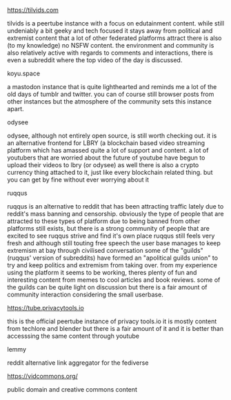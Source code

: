 https://tilvids.com

tilvids is a peertube instance with a focus on edutainment content.
while still undeniably a bit geeky and tech focused it stays away from political and extremist content that a lot of other federated platforms attract
there is also (to my knowledge) no NSFW content.
the environment and community is also relatively active with regards to comments and interactions, there is even a subreddit where the top video of the day is discussed.

koyu.space

a mastodon instance that is quite lighthearted and reminds me a lot of the old days of tumblr and twitter.
you can of course still browser posts from other instances but the atmosphere of the community sets this instance apart.


odysee

odysee, although not entirely open source, is still worth checking out. 
it is an alternative frontend for LBRY (a blockchain based video streaming platform which has amassed quite a lot of support and content.
a lot of youtubers that are worried about the future of youtube have begun to upload their videos to lbry (or odysee) as well
there is also a crypto currency thing attached to it, just like every blockchain related thing. 
but you can get by fine without ever worrying about it

ruqqus

ruqqus is an alternative to reddit that has been attracting traffic lately due to reddit's mass banning and censorship.
obviously the type of people that are attracted to these types of platform due to being banned from other platforms still exists, but there is a strong community of people that are excited to see ruqqus strive and find it's own place
ruqqus still feels very fresh and although still touting free speech the user base manages to keep extremism at bay through civilised conversation
some of the "guilds" (ruqqus' version of subreddits) have formed an "apolitical guilds union" to try and keep politics and extremism from taking over.
from my experience using the platform it seems to be working, theres plenty of fun and interesting content from memes to cool articles and book reviews.
some of the guilds can be quite light on discussion but there is a fair amount of community interaction considering the small userbase.

https://tube.privacytools.io

this is the official peertube instance of privacy tools.io
it is mostly content from techlore and blender but there is a fair amount of it and it is better than accesssing the same content through youtube

lemmy

reddit alternative
link aggregator for the fediverse


https://vidcommons.org/

public domain and creative commons content
